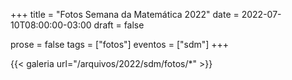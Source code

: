 +++
title = "Fotos Semana da Matemática 2022"
date = 2022-07-10T08:00:00-03:00
draft = false

prose = false
tags = ["fotos"]
eventos = ["sdm"]
+++

{{< galeria url="/arquivos/2022/sdm/fotos/*" >}}
